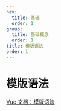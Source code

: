 ```yaml
---
nav:
  title: 基础
  order: 1
group:
  title: 基础概念
  order: 1
title: 模版语法
order: 1
---
```


# 模版语法

[Vue 文档：模版语法](https://v3.cn.vuejs.org/guide/template-syntax.html)
